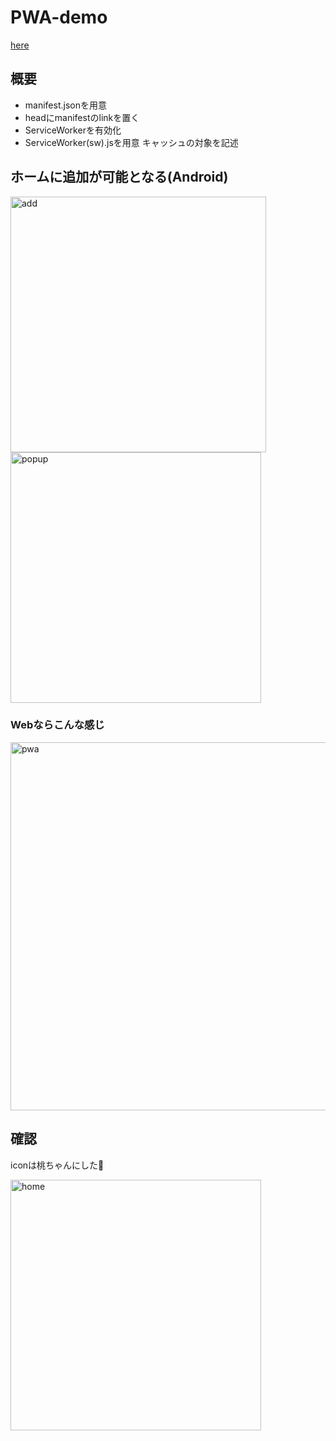 # PWA-demo

[here](https://taiga248.github.io/PWA-demo/)

## 概要
- manifest.jsonを用意
- headにmanifestのlinkを置く
- ServiceWorkerを有効化
- ServiceWorker(sw).jsを用意 キャッシュの対象を記述 

## ホームに追加が可能となる(Android)

<img width="409" alt="add" src="https://user-images.githubusercontent.com/38455912/83337461-79f56000-a2f6-11ea-8cc2-4f4cb5bbfd20.png">

<img width="401" alt="popup" src="https://user-images.githubusercontent.com/38455912/83337495-cb9dea80-a2f6-11ea-82e0-85c515a9d348.png">

### Webならこんな感じ

<img width="589" alt="pwa" src="https://user-images.githubusercontent.com/38455912/83437207-52c79b80-a47a-11ea-8cb0-d892bb51008c.png">

## 確認

iconは桃ちゃんにした🍑

<img width="401" alt="home" src="https://user-images.githubusercontent.com/38455912/83337454-60ecaf00-a2f6-11ea-9b54-f97084e4c6ff.png">
